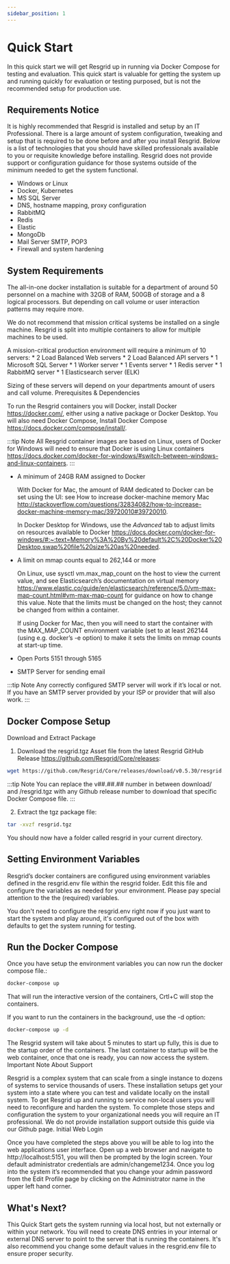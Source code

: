 ```yaml
---
sidebar_position: 1
---
```


# Quick Start

In this quick start we will get Resgrid up in running via Docker Compose for testing and evaluation. This quick start is valuable for getting the system up and running quickly for evaluation or testing purposed, but is not the recommended setup for production use.

## Requirements Notice

It is highly recommended that Resgrid is installed and setup by an IT Professional. There is a large amount of system configuration, tweaking and setup that is required to be done before and after you install Resgrid. Below is a list of technologies that you should have skilled professionals available to you or requisite knowledge before installing. Resgrid does not provide support or configuration guidance for those systems outside of the minimum needed to get the system functional.

- Windows or Linux
- Docker, Kubernetes
- MS SQL Server
- DNS, hostname mapping, proxy configuration
- RabbitMQ
- Redis
- Elastic
- MongoDb
- Mail Server SMTP, POP3
- Firewall and system hardening

## System Requirements

The all-in-one docker installation is suitable for a department of around 50 personnel on a machine with 32GB of RAM, 500GB of storage and a 8 logical processors. But depending on call volume or user interaction patterns may require more.

We do not recommend that mission critical systems be installed on a single machine. Resgrid is split into multiple containers to allow for multiple machines to be used.

A mission-critical production environment will require a minimum of 10 servers: * 2 Load Balanced Web servers * 2 Load Balanced API servers * 1 Microsoft SQL Server * 1 Worker server * 1 Events server * 1 Redis server * 1 RabbitMQ server * 1 Elasticsearch server (ELK)

Sizing of these servers will depend on your departments amount of users and call volume.
Prerequisites & Dependencies

To run the Resgrid containers you will Docker, install Docker <https://docker.com/>, either using a native package or Docker Desktop. You will also need Docker Compose, Install Docker Compose <https://docs.docker.com/compose/install/>.

:::tip Note
All Resgrid container images are based on Linux, users of Docker for Windows will need to ensure that Docker is using Linux containers <https://docs.docker.com/docker-for-windows/#switch-between-windows-and-linux-containers>.
:::

- A minimum of 24GB RAM assigned to Docker

    With Docker for Mac, the amount of RAM dedicated to Docker can be set using the UI: see How to increase docker-machine memory Mac <http://stackoverflow.com/questions/32834082/how-to-increase-docker-machine-memory-mac/39720010#39720010>.

    In Docker Desktop for Windows, use the *Advanced* tab to adjust limits on resources available to Docker <https://docs.docker.com/docker-for-windows/#:~:text=Memory%3A%20By%20default%2C%20Docker%20Desktop,swap%20file%20size%20as%20needed>.

- A limit on mmap counts equal to 262,144 or more

    On Linux, use sysctl vm.max_map_count on the host to view the current value, and see Elasticsearch’s documentation on virtual memory <https://www.elastic.co/guide/en/elasticsearch/reference/5.0/vm-max-map-count.html#vm-max-map-count> for guidance on how to change this value. Note that the limits must be changed on the host; they cannot be changed from within a container.

    If using Docker for Mac, then you will need to start the container with the MAX_MAP_COUNT environment variable (set to at least 262144 (using e.g. docker’s -e option) to make it sets the limits on mmap counts at start-up time.


- Open Ports 5151 through 5165
- SMTP Server for sending email

:::tip Note
Any correctly configured SMTP server will work if it’s local or not. If you have an SMTP server provided by your ISP or provider that will also work.
:::

## Docker Compose Setup

Download and Extract Package

1. Download the resgrid.tgz Asset file from the latest Resgrid GitHub Release <https://github.com/Resgrid/Core/releases>:

```bash
wget https://github.com/Resgrid/Core/releases/download/v0.5.30/resgrid.tgz
```

:::tip Note
You can replace the v##.##.## number in between download/ and /resgrid.tgz with any Github release number to download that specific Docker Compose file.
:::


2. Extract the tgz package file:

```bash
tar -xvzf resgrid.tgz
```

You should now have a folder called resgrid in your current directory.

## Setting Environment Variables

Resgrid’s docker containers are configured using environment variables defined in the resgrid.env file within the resgrid folder. Edit this file and configure the variables as needed for your environment. Please pay special attention to the the (required) variables.

You don't need to configure the resgrid.env right now if you just want to start the system and play around, it's configured out of the box with defaults to get the system running for testing.

## Run the Docker Compose

Once you have setup the environment variables you can now run the docker compose file.:

```bash
docker-compose up
```

That will run the interactive version of the containers, Crtl+C will stop the containers.

If you want to run the containers in the background, use the -d option:

```bash
docker-compose up -d
```

The Resgrid system will take about 5 minutes to start up fully, this is due to the startup order of the containers. The last container to startup will be the web container, once that one is ready, you can now access the system.
Important Note About Support

Resgrid is a complex system that can scale from a single instance to dozens of systems to service thousands of users. These installation setups get your system into a state where you can test and validate locally on the install system. To get Resgrid up and running to service non-local users you will need to reconfigure and harden the system. To complete those steps and configuration the system to your organizational needs you will require an IT professional. We do not provide installation support outside this guide via our Github page.
Initial Web Login

Once you have completed the steps above you will be able to log into the web applications user interface. Open up a web browser and navigate to http://localhost:5151, you will then be prompted by the login screen. Your default administrator credentials are admin/changeme1234. Once you log into the system it’s recommended that you change your admin password from the Edit Profile page by clicking on the Administrator name in the upper left hand corner.

## What's Next?

This Quick Start gets the system running via local host, but not externally or within your network. You will need to create DNS entries in your internal or external DNS server to point to the server that is running the containers. It's also recommend you change some default values in the resgrid.env file to ensure proper security.